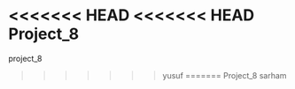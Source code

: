 <<<<<<< HEAD
<<<<<<< HEAD
Project_8
=======
project_8
>>>>>>> yusuf
=======
Project_8
>>>>>>> sarham
